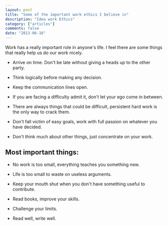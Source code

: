 ```yaml
---
layout: post
title: "Some of the important work ethics I believe in"
description: "Idea work Ethics"
category: ["articles"]
comments: false
date: "2013-06-16"
---
```


Work has a really important role in anyone's life. I feel there are some things that really help us
do our work nicely.

- Arrive on time. Don't be late without giving a heads up to the other party.

- Think logically before making any decision.

- Keep the communication lines open.

- If you are facing a difficulty admit it, don't let your ego come in between.

- There are always things that could be difficult, persistent hard work is the only way to crack them.

- Don't fall victim of easy goals, work with full passion on whatever you have decided.

- Don't think much about other things, just concentrate on your work.


## Most important things:

- No work is too small, everything teaches you something new.

- Life is too small to waste on useless arguments.

- Keep your mouth shut when you don't have something useful to contribute.

- Read books, improve your skills.

- Challenge your limits.

- Read well, write well.


